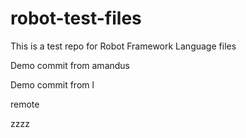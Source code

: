 # robot-test-files

This is a test repo for Robot Framework Language files

Demo commit from amandus


Demo commit from l

remote

zzzz
